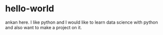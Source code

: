 # hello-world


ankan here.
I like python and I would like to learn data science with python and also want to make a project on it.
